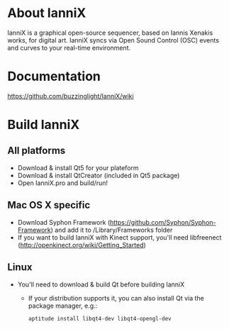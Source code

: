 About IanniX
============
IanniX is a graphical open-source sequencer, based on Iannis Xenakis works, for digital art. IanniX syncs via Open Sound Control (OSC) events and curves to your real-time environment.

Documentation
============
https://github.com/buzzinglight/IanniX/wiki

Build IanniX
============

All platforms
-------------
- Download & install Qt5 for your plateform
- Download & install QtCreator (included in Qt5 package)
- Open IanniX.pro and build/run!

Mac OS X specific
-----------------
- Download Syphon Framework (https://github.com/Syphon/Syphon-Framework) and add it to /Library/Frameworks folder
- If you want to build IanniX with Kinect support, you'll need libfreenect (http://openkinect.org/wiki/Getting_Started)

Linux
-----
- You'll need to download & build Qt before building IanniX
  - If your distribution supports it, you can also install Qt via the package
    manager, e.g.:

        aptitude install libqt4-dev libqt4-opengl-dev
